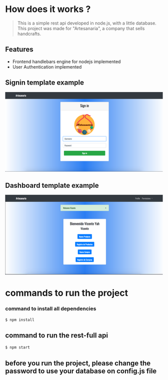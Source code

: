 # How does it works ?
> This is a simple rest api developed in node.js, with a little database. This project was made for "Artesanaria", a company that sells handcrafts.
## Features

- Frontend handlebars engine for nodejs implemented
- User Authentication implemented
## Signin template example

![](imageTemplates/Signin.png)

## Dashboard template example
![](imageTemplates/dashboard.png)

# commands to run the project
### command to install all dependencies
```bash
$ npm install
```
## command to run the rest-full api
```bash
$ npm start
```
## before you run the project, please change the password to use your database on config.js file